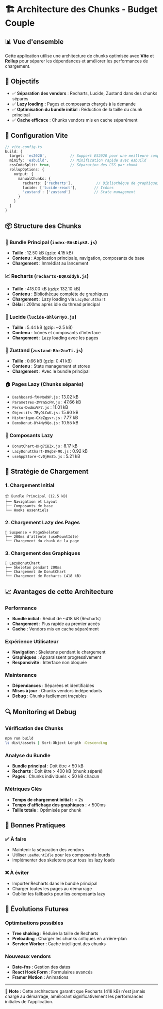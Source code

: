 # 🏗️ Architecture des Chunks - Budget Couple

## 📊 Vue d'ensemble

Cette application utilise une architecture de chunks optimisée avec **Vite** et **Rollup** pour séparer les dépendances et améliorer les performances de chargement.

## 🎯 Objectifs

- ✅ **Séparation des vendors** : Recharts, Lucide, Zustand dans des chunks séparés
- ✅ **Lazy loading** : Pages et composants chargés à la demande
- ✅ **Optimisation du bundle initial** : Réduction de la taille du chunk principal
- ✅ **Cache efficace** : Chunks vendors mis en cache séparément

## 🔧 Configuration Vite

```typescript
// vite.config.ts
build: {
  target: 'es2020',           // Support ES2020 pour une meilleure compatibilité
  minify: 'esbuild',          // Minification rapide avec esbuild
  cssCodeSplit: true,         // Séparation des CSS par chunk
  rollupOptions: {
    output: {
      manualChunks: {
        recharts: ['recharts'],           // Bibliothèque de graphiques
        lucide: ['lucide-react'],        // Icônes
        'zustand': ['zustand']           // State management
      }
    }
  }
}
```

## 📦 Structure des Chunks

### 🚀 **Bundle Principal** (`index-BAsDipk8.js`)
- **Taille** : 12.50 kB (gzip: 4.15 kB)
- **Contenu** : Application principale, navigation, composants de base
- **Chargement** : Immédiat au lancement

### 📈 **Recharts** (`recharts-BQKXddyh.js`)
- **Taille** : 418.00 kB (gzip: 132.10 kB)
- **Contenu** : Bibliothèque complète de graphiques
- **Chargement** : Lazy loading via `LazyDonutChart`
- **Délai** : 200ms après idle du thread principal

### 🎨 **Lucide** (`lucide-BhlGrHyO.js`)
- **Taille** : 5.44 kB (gzip: ~2.5 kB)
- **Contenu** : Icônes et composants d'interface
- **Chargement** : Lazy loading avec les pages

### 🔄 **Zustand** (`zustand-Bhr2nvTi.js`)
- **Taille** : 0.66 kB (gzip: 0.41 kB)
- **Contenu** : State management et stores
- **Chargement** : Avec le bundle principal

### 🏠 **Pages Lazy** (Chunks séparés)
- `Dashboard-fXHNod9P.js` : 13.02 kB
- `Parametres-3WrnScFW.js` : 47.66 kB
- `Perso-DwdmxVP7.js` : 11.01 kB
- `Objectifs-7RyQLCwK.js` : 15.60 kB
- `Historique-CXeZgyvr.js` : 7.77 kB
- `DemoDonut-DY4Ny9Qo.js` : 10.55 kB

### 🧩 **Composants Lazy**
- `DonutChart-DHg7iBZx.js` : 8.17 kB
- `LazyDonutChart-D9qb8-9Q.js` : 0.92 kB
- `useAppStore-Cv0jHmZb.js` : 5.21 kB

## 🚀 Stratégie de Chargement

### 1. **Chargement Initial**
```
📦 Bundle Principal (12.5 kB)
├── Navigation et Layout
├── Composants de base
└── Hooks essentiels
```

### 2. **Chargement Lazy des Pages**
```
🔄 Suspense + PageSkeleton
├── 200ms d'attente (useMountIdle)
└── Chargement du chunk de la page
```

### 3. **Chargement des Graphiques**
```
🎯 LazyDonutChart
├── Skeleton pendant 200ms
├── Chargement de DonutChart
└── Chargement de Recharts (418 kB)
```

## 📈 Avantages de cette Architecture

### **Performance**
- **Bundle initial** : Réduit de ~418 kB (Recharts)
- **Chargement** : Plus rapide au premier accès
- **Cache** : Vendors mis en cache séparément

### **Expérience Utilisateur**
- **Navigation** : Skeletons pendant le chargement
- **Graphiques** : Apparaissent progressivement
- **Responsivité** : Interface non bloquée

### **Maintenance**
- **Dépendances** : Séparées et identifiables
- **Mises à jour** : Chunks vendors indépendants
- **Debug** : Chunks facilement traçables

## 🔍 Monitoring et Debug

### **Vérification des Chunks**
```bash
npm run build
ls dist/assets | Sort-Object Length -Descending
```

### **Analyse du Bundle**
- **Bundle principal** : Doit être < 50 kB
- **Recharts** : Doit être > 400 kB (chunk séparé)
- **Pages** : Chunks individuels < 50 kB chacun

### **Métriques Clés**
- **Temps de chargement initial** : < 2s
- **Temps d'affichage des graphiques** : < 500ms
- **Taille totale** : Optimisée par chunk

## 🚨 Bonnes Pratiques

### ✅ **À faire**
- Maintenir la séparation des vendors
- Utiliser `useMountIdle` pour les composants lourds
- Implémenter des skeletons pour tous les lazy loads

### ❌ **À éviter**
- Importer Recharts dans le bundle principal
- Charger toutes les pages au démarrage
- Oublier les fallbacks pour les composants lazy

## 🔮 Évolutions Futures

### **Optimisations possibles**
- **Tree shaking** : Réduire la taille de Recharts
- **Preloading** : Charger les chunks critiques en arrière-plan
- **Service Worker** : Cache intelligent des chunks

### **Nouveaux vendors**
- **Date-fns** : Gestion des dates
- **React Hook Form** : Formulaires avancés
- **Framer Motion** : Animations

---

**📝 Note** : Cette architecture garantit que Recharts (418 kB) n'est jamais chargé au démarrage, améliorant significativement les performances initiales de l'application.
